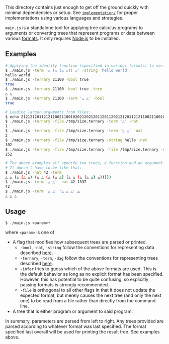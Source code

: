 This directory contains just enough to get off the ground quickly with minimal dependencies or setup.
See [`implementation/`](../implementation/) for proper implementations using various languages and strategies.

`main.js` is a standalone tool for applying tree calculus programs to arguments or converting trees that represent programs or data between various [formats](../conventions/). It only requires [Node.js](https://nodejs.org/en) to be installed.

## Examples

``` bash
# Applying the identity function (specified in various formats) to various data:
$ ./main.js -term '△ (△ (△ △)) △' -string 'hello world'
hello world
$ ./main.js -ternary 21100 -bool true
true
$ ./main.js -ternary 21100 -bool true -term
△ △
$ ./main.js -ternary 21100 -term '△ △' -bool
true

# Loading larger arguments from files:
$ echo 212121201121211002110010202120212011201120212120112121100211001020212021201221000212011222011020112010010212011212011212110021100101021212001211002121202121202120002120102120002010212011202120212000101120212021200010211002120112120112121100211001010200 > /tmp/size.ternary
$ ./main.js -ternary -file /tmp/size.ternary -term '△' -nat
1
$ ./main.js -ternary -file /tmp/size.ternary -term '△ △' -nat
2
$ ./main.js -ternary -file /tmp/size.ternary -string hello -nat
102
$ ./main.js -ternary -file /tmp/size.ternary -file /tmp/size.ternary -nat
252

# The above examples all specify two trees, a function and an argument.
# It doesn't have to be like that:
$ ./main.js -nat 42 -term
△ △ (△ (△ △) (△ △ (△ (△ △) (△ △ (△ (△ △) △)))))
$ ./main.js -term '△ △' -nat 42 1337
42
$ ./main.js -term '△ △' '△ △ △' △
△ △ △
```

## Usage

```
$ ./main.js <param>+
```
where `<param>` is one of
* A flag that modifies how subsequent trees are parsed or printed.
  * `-bool`, `-nat`, `-string` follow the conventions for representing data described [here](../conventions/).
  * `-ternary`, `-term`, `-dag` follow the conventions for representing trees described [here](../conventions/).
  * `-infer` tries to guess which of the above formats are used. This is the default behavior as long as no explicit format has been specified. However, this has potential to be quite confusing, so explicitly passing formats is strongly recommended.
  * `-file` is orthogonal to all other flags in that it does not update the expected format, but merely causes the next tree (and only the next one) to be read from a file rather than directly from the command line.
* A tree that is either program or argument to said program.

In summary, parameters are parsed from left to right. Any trees provided are parsed according to whatever format was last specified. The format specified last overall will be used for printing the result tree. See examples above.